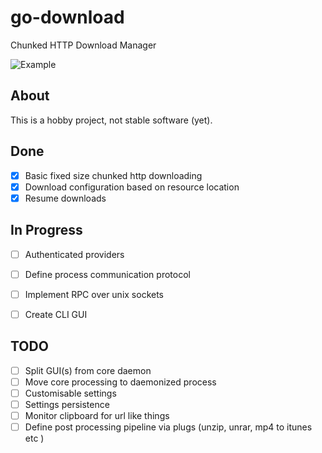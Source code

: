 go-download
===========

Chunked HTTP Download Manager

![Example](https://rawgithub.com/snikch/go-download/master/example.gif)

## About

This is a hobby project, not stable software (yet).

## Done

- [x] Basic fixed size chunked http downloading
- [x] Download configuration based on resource location
- [x] Resume downloads

## In Progress

- [ ] Authenticated providers
- [ ] Define process communication protocol
- [ ] Implement RPC over unix sockets
- [ ] Create CLI GUI


## TODO
- [ ] Split GUI(s) from core daemon
- [ ] Move core processing to daemonized process
- [ ] Customisable settings
- [ ] Settings persistence
- [ ] Monitor clipboard for url like things
- [ ] Define post processing pipeline via plugs (unzip, unrar, mp4 to itunes etc )